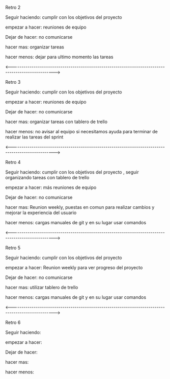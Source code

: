 Retro 2 

Seguir haciendo: cumplir con los objetivos del proyecto

empezar a hacer: reuniones de equipo

Dejar de hacer: no comunicarse 

hacer mas: organizar tareas

hacer menos: dejar para ultimo momento las tareas 

<--------------------------------------------------------------------------------------------------->

Retro 3 

Seguir haciendo: cumplir con los objetivos del proyecto

empezar a hacer: reuniones de equipo

Dejar de hacer: no comunicarse 

hacer mas: organizar tareas con tablero de trello 

hacer menos: no avisar al equipo si necesitamos ayuda para terminar de realizar las tareas del sprint

<--------------------------------------------------------------------------------------------------->

Retro 4 

Seguir haciendo: cumplir con los objetivos del proyecto , seguir organizando tareas con tablero de trello

empezar a hacer: más reuniones de equipo 

Dejar de hacer: no comunicarse

hacer mas: Reunion weekly, puestas en comun para realizar cambios y mejorar la experiencia del usuario

hacer menos: cargas manuales de git y en su lugar usar comandos 

<--------------------------------------------------------------------------------------------------->

Retro 5 

Seguir haciendo: cumplir con los objetivos del proyecto

empezar a hacer: Reunion weekly para ver progreso del proyecto

Dejar de hacer: no comunicarse

hacer mas: utilizar tablero de trello

hacer menos: cargas manuales de git y en su lugar usar comandos 

<--------------------------------------------------------------------------------------------------->

Retro 6 

Seguir haciendo: 

empezar a hacer: 

Dejar de hacer: 

hacer mas: 

hacer menos:  
